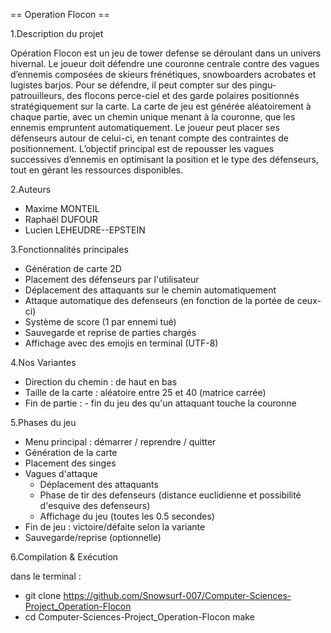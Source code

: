 == Operation Flocon ==

1.Description du projet

Opération Flocon est un jeu de tower defense se déroulant dans un univers hivernal. Le joueur doit défendre une couronne centrale contre des vagues d’ennemis composées de skieurs frénétiques, snowboarders acrobates et lugistes barjos. 
        Pour se défendre, il peut compter sur des pingu-patrouilleurs, des flocons perce-ciel et des garde polaires positionnés stratégiquement sur la carte.
        La carte de jeu est générée aléatoirement à chaque partie, avec un chemin unique menant à la couronne, que les ennemis empruntent automatiquement. Le joueur peut placer ses défenseurs autour de celui-ci, en tenant compte des contraintes de positionnement.
        L’objectif principal est de repousser les vagues successives d’ennemis en optimisant la position et le type des défenseurs, tout en gérant les ressources disponibles.


2.Auteurs

- Maxime MONTEIL
- Raphaël DUFOUR
- Lucien LEHEUDRE--EPSTEIN

3.Fonctionnalités principales

- Génération de carte 2D
- Placement des défenseurs par l'utilisateur
- Déplacement des attaquants sur le chemin automatiquement
- Attaque automatique des defenseurs (en fonction de la portée de ceux-ci)
- Système de score (1 par ennemi tué)
- Sauvegarde et reprise de parties chargés
- Affichage avec des emojis en terminal (UTF-8)

4.Nos Variantes

- Direction du chemin : de haut en bas
- Taille de la carte : aléatoire entre 25 et 40 (matrice carrée)
- Fin de partie : 
        - fin du jeu des qu'un attaquant touche la couronne
 
5.Phases du jeu

- Menu principal : démarrer / reprendre / quitter
- Génération de la carte
- Placement des singes
- Vagues d'attaque
   - Déplacement des attaquants
   - Phase de tir des defenseurs (distance euclidienne et possibilité d'esquive des defenseurs)
   - Affichage du jeu (toutes les 0.5 secondes)
- Fin de jeu : victoire/défaite selon la variante
- Sauvegarde/reprise (optionnelle)

6.Compilation & Exécution

dans le terminal :
- git clone https://github.com/Snowsurf-007/Computer-Sciences-Project_Operation-Flocon
- cd Computer-Sciences-Project_Operation-Flocon make
